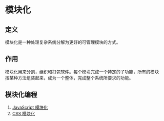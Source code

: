 # 模块化

## 定义

模块化是一种处理复杂系统分解为更好的可管理模块的方式。

## 作用

模块化用来分割，组织和打包软件。每个模块完成一个特定的子功能，所有的模块按某种方法组装起来，成为一个整体，完成整个系统所要求的功能。

## 模块化编程

1. [JavaScript 模块化](./JavaScript模块化.md)
2. [CSS 模块化](./CSS模块化.md)